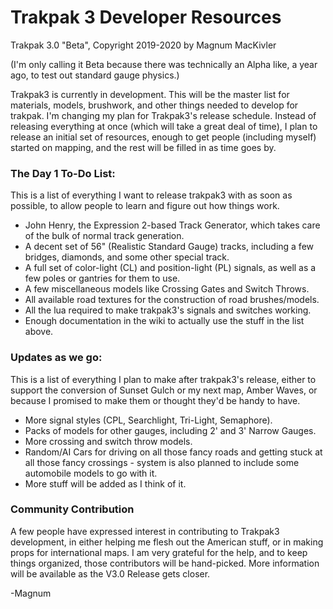# Trakpak 3 Developer Resources

Trakpak 3.0 "Beta", Copyright 2019-2020 by Magnum MacKivler

(I'm only calling it Beta because there was technically an Alpha like, a year ago, to test out standard gauge physics.)

Trakpak3 is currently in development. This will be the master list for materials, models, brushwork, and other things needed to develop for trakpak. I'm changing my plan for Trakpak3's release schedule. Instead of releasing everything at once (which will take a great deal of time), I plan to release an initial set of resources, enough to get people (including myself) started on mapping, and the rest will be filled in as time goes by.

### The Day 1 To-Do List:

This is a list of everything I want to release trakpak3 with as soon as possible, to allow people to learn and figure out how things work.

* John Henry, the Expression 2-based Track Generator, which takes care of the bulk of normal track generation.
* A decent set of 56" (Realistic Standard Gauge) tracks, including a few bridges, diamonds, and some other special track.
* A full set of color-light (CL) and position-light (PL) signals, as well as a few poles or gantries for them to use.
* A few miscellaneous models like Crossing Gates and Switch Throws.
* All available road textures for the construction of road brushes/models.
* All the lua required to make trakpak3's signals and switches working.
* Enough documentation in the wiki to actually use the stuff in the list above.

### Updates as we go:

This is a list of everything I plan to make after trakpak3's release, either to support the conversion of Sunset Gulch or my next map, Amber Waves, or because I promised to make them or thought they'd be handy to have.

* More signal styles (CPL, Searchlight, Tri-Light, Semaphore).
* Packs of models for other gauges, including 2' and 3' Narrow Gauges.
* More crossing and switch throw models.
* Random/AI Cars for driving on all those fancy roads and getting stuck at all those fancy crossings - system is also planned to include some automobile models to go with it.
* More stuff will be added as I think of it.

### Community Contribution

A few people have expressed interest in contributing to Trakpak3 development, in either helping me flesh out the American stuff, or in making props for international maps. I am very grateful for the help, and to keep things organized, those contributors will be hand-picked. More information will be available as the V3.0 Release gets closer.

-Magnum
